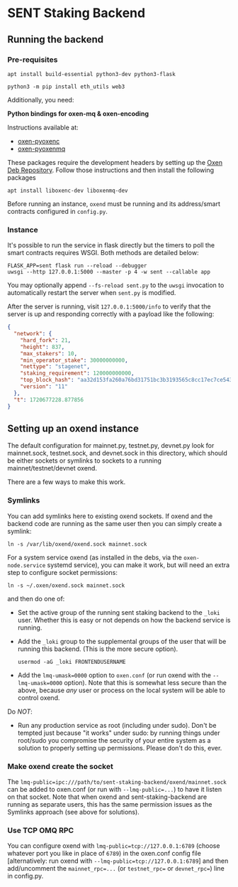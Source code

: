 # SENT Staking Backend

## Running the backend

### Pre-requisites

    apt install build-essential python3-dev python3-flask

    python3 -m pip install eth_utils web3

Additionally, you need:

**Python bindings for oxen-mq & oxen-encoding**

Instructions available at:

- [oxen-pyoxenc](https://github.com/oxen-io/oxen-pyoxenc)
- [oxen-pyoxenmq](https://github.com/oxen-io/oxen-pyoxenmq)

These packages require the development headers by setting up the
[Oxen Deb Repository](https://deb.oxen.io). Follow those instructions and then
install the following packages

    apt install liboxenc-dev liboxenmq-dev

Before running an instance, `oxend` must be running and its address/smart contracts configured in
`config.py`.

### Instance

It's possible to run the service in flask directly but the timers to poll the smart contracts
requires WSGI. Both methods are detailed below:

    FLASK_APP=sent flask run --reload --debugger
    uwsgi --http 127.0.0.1:5000 --master -p 4 -w sent --callable app

You may optionally append `--fs-reload sent.py` to the `uwsgi` invocation to
automatically restart the server when `sent.py` is modified.

After the server is running, visit `127.0.0.1:5000/info` to verify that the server is up and
responding correctly with a payload like the following:

```json
{
  "network": {
    "hard_fork": 21,
    "height": 837,
    "max_stakers": 10,
    "min_operator_stake": 30000000000,
    "nettype": "stagenet",
    "staking_requirement": 120000000000,
    "top_block_hash": "aa32d153fa260a76bd31751bc3b3193565c8cc17ec7ce543585b96d206b37892",
    "version": "11"
  },
  "t": 1720677228.877856
}
```

## Setting up an oxend instance

The default configuration for mainnet.py, testnet.py, devnet.py look for mainnet.sock, testnet.sock,
and devnet.sock in this directory, which should be either sockets or symlinks to sockets to a
running mainnet/testnet/devnet oxend.

There are a few ways to make this work.

### Symlinks

You can add symlinks here to existing oxend sockets.  If oxend and the backend code are running as
the same user then you can simply create a symlink:

    ln -s /var/lib/oxend/oxend.sock mainnet.sock

For a system service oxend (as installed in the debs, via the `oxen-node.service` systemd service),
you can make it work, but will need an extra step to configure socket permissions:

    ln -s ~/.oxen/oxend.sock mainnet.sock

and then do one of:

- Set the active group of the running sent staking backend to the `_loki` user.  Whether this is
  easy or not depends on how the backend service is running.

- Add the `_loki` group to the supplemental groups of the user that will be running this backend.
  (This is the more secure option).

      usermod -aG _loki FRONTENDUSERNAME

- Add the `lmq-umask=0000` option to `oxen.conf` (or run oxend with the `--lmq-umask=0000` option).
  Note that this is somewhat less secure than the above, because *any* user or process on the local
  system will be able to control oxend.

Do *NOT*:

- Run any production service as root (including under sudo).  Don't be tempted just because "it
  works" under sudo: by running things under root/sudo you compromise the security of your entire
  system as a solution to properly setting up permissions.  Please don't do this, ever.

### Make oxend create the socket

The `lmq-public=ipc:///path/to/sent-staking-backend/oxend/mainnet.sock` can be added to oxen.conf
(or run with `--lmq-public=...`) to have it listen on that socket.  Note that when oxend and
sent-staking-backend are running as separate users, this has the same permission issues as the
Symlinks approach (see above for solutions).

### Use TCP OMQ RPC

You can configure oxend with `lmq-public=tcp://127.0.0.1:6789` (choose whatever port you like in
place of `6789`) in the oxen.conf config file [alternatively: run oxend with
`--lmq-public=tcp://127.0.0.1:6789`] and then add/uncomment the `mainnet_rpc=...` (or `testnet_rpc=`
or `devnet_rpc=`) line in config.py.
